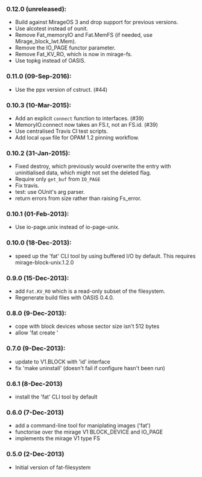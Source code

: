 ### 0.12.0 (unreleased):

* Build against MirageOS 3 and drop support for previous versions.
* Use alcotest instead of ounit.
* Remove Fat_memoryIO and Fat.MemFS (if needed, use Mirage_block_lwt.Mem).
* Remove the IO_PAGE functor parameter.
* Remove Fat_KV_RO, which is now in mirage-fs.
* Use topkg instead of OASIS.

### 0.11.0 (09-Sep-2016):

* Use the ppx version of cstruct. (#44)

### 0.10.3 (10-Mar-2015):

* Add an explicit `connect` function to interfaces. (#39)
* MemoryIO.connect now takes an FS.t, not an FS.id. (#39)
* Use centralised Travis CI test scripts.
* Add local `opam` file for OPAM 1.2 pinning workflow.

### 0.10.2 (31-Jan-2015):

* Fixed destroy, which previously would overwrite the entry with
  uninitialised data, which might not set the deleted flag.
* Require only `get_buf` from `IO_PAGE`
* Fix travis.
* test: use OUnit's arg parser.
* return errors from size rather than raising Fs_error.

### 0.10.1 (01-Feb-2013):

* Use io-page.unix instead of io-page-unix.

### 0.10.0 (18-Dec-2013):

* speed up the 'fat' CLI tool by using buffered I/O by default.
  This requires mirage-block-unix.1.2.0

### 0.9.0 (15-Dec-2013):

* add `Fat.KV_RO` which is a read-only subset of the filesystem.
* Regenerate build files with OASIS 0.4.0.

### 0.8.0 (9-Dec-2013):

* cope with block devices whose sector size isn't 512 bytes
* allow 'fat create <filename>'

### 0.7.0 (9-Dec-2013):

* update to V1.BLOCK with 'id' interface
* fix 'make uninstall' (doesn't fail if configure hasn't
  been run)

### 0.6.1 (8-Dec-2013)

* install the 'fat' CLI tool by default

### 0.6.0 (7-Dec-2013)

* add a command-line tool for maniplating images ('fat')
* functorise over the mirage V1 BLOCK_DEVICE and IO_PAGE
* implements the mirage V1 type FS

### 0.5.0 (2-Dec-2013)

* Initial version of fat-filesystem
